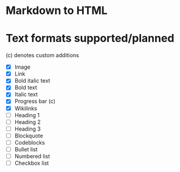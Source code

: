 # Markdown to HTML

# Text formats supported/planned
(c) denotes custom additions

- [x] Image
- [x] Link
- [x] Bold italic text
- [x] Bold text
- [x] Italic text
- [x] Progress bar (c)
- [x] Wikilinks
- [ ] Heading 1
- [ ] Heading 2
- [ ] Heading 3
- [ ] Blockquote
- [ ] Codeblocks
- [ ] Bullet list
- [ ] Numbered list
- [ ] Checkbox list
